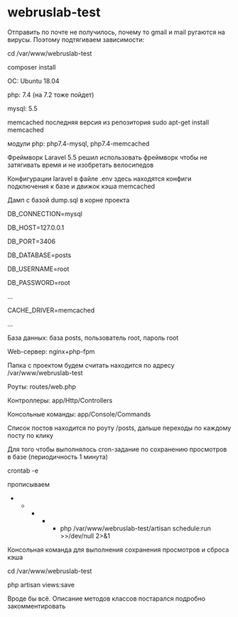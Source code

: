 # webruslab-test

Отправить по почте не получилось, почему то gmail и mail ругаются на вирусы. Поэтому подтягиваем зависимости:

cd /var/www/webruslab-test

composer install


ОС: Ubuntu 18.04

php: 7.4 (на 7.2 тоже пойдет)

mysql: 5.5

memcached последняя версия из репозитория sudo apt-get install memcached

модули php: php7.4-mysql, php7.4-memcached

Фреймворк Laravel 5.5 решил использовать фреймворк чтобы не затягивать время и не изобретать велосипедов

Конфигурации laravel в файле .env здесь находятся конфиги подключения к базе и движок кэша memcached

Дамп с базой dump.sql в корне проекта

DB_CONNECTION=mysql

DB_HOST=127.0.0.1

DB_PORT=3406

DB_DATABASE=posts

DB_USERNAME=root

DB_PASSWORD=root


...

CACHE_DRIVER=memcached

...

База данных: база posts, пользователь root, пароль root

Web-сервер: nginx+php-fpm

Папка с проектом будем считать находится по адресу /var/www/webruslab-test

Роуты: routes/web.php

Контроллеры: app/Http/Controllers

Консольные команды: app/Console/Commands


Список постов находится по роуту /posts, дальше переходы по каждому посту по клику

Для того чтобы выполнялось cron-задание по сохранению просмотров в базе (периодичность 1 минута)

crontab -e

прописываем

* * * * * php /var/www/webruslab-test/artisan schedule:run >>/dev/null 2>&1

Консольная команда для выполнения сохранения просмотров и сброса кэша

cd /var/www/webruslab-test

php artisan views:save

Вроде бы всё. Описание методов классов постарался подробно закомментировать
